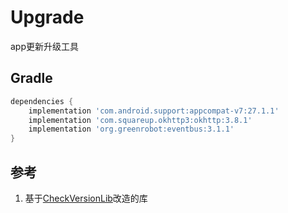 # Upgrade
app更新升级工具

## Gradle
 ```groovy
 dependencies {
     implementation 'com.android.support:appcompat-v7:27.1.1'
     implementation 'com.squareup.okhttp3:okhttp:3.8.1'
     implementation 'org.greenrobot:eventbus:3.1.1'
 }
 ```

 ## 参考
 1. 基于[CheckVersionLib](https://github.com/AlexLiuSheng/CheckVersionLib)改造的库